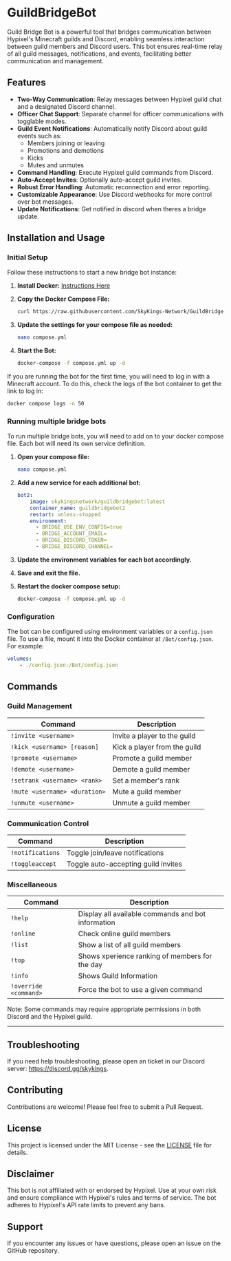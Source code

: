 # GuildBridgeBot

Guild Bridge Bot is a powerful tool that bridges communication between Hypixel's Minecraft guilds and Discord, 
enabling seamless interaction between guild members and Discord users. 
This bot ensures real-time relay of all guild messages, notifications, 
and events, facilitating better communication and management.

## Features

- **Two-Way Communication**: Relay messages between Hypixel guild chat and a designated Discord channel.
- **Officer Chat Support**: Separate channel for officer communications with togglable modes.
- **Guild Event Notifications**: Automatically notify Discord about guild events such as:
  - Members joining or leaving
  - Promotions and demotions
  - Kicks
  - Mutes and unmutes
- **Command Handling**: Execute Hypixel guild commands from Discord.
- **Auto-Accept Invites**: Optionally auto-accept guild invites.
- **Robust Error Handling**: Automatic reconnection and error reporting.
- **Customizable Appearance**: Use Discord webhooks for more control over bot messages.
- **Update Notifications**: Get notified in discord when theres a bridge update.

## Installation and Usage

### Initial Setup

Follow these instructions to start a new bridge bot instance:

1. **Install Docker:** [Instructions Here](https://docs.docker.com/engine/install/#installation-procedures-for-supported-platforms)

2. **Copy the Docker Compose File:**
    ```bash
    curl https://raw.githubusercontent.com/SkyKings-Network/GuildBridgeBot/refs/heads/main/compose.yml > compose.yml
    ```

3. **Update the settings for your compose file as needed:**
    ```bash
    nano compose.yml
    ```
   
4. **Start the Bot:**
    ```bash
    docker-compose -f compose.yml up -d
    ```
   
If you are running the bot for the first time, you will need to log in with a Minecraft account.
To do this, check the logs of the bot container to get the link to log in:
```bash
docker compose logs -n 50
```

### Running multiple bridge bots
To run multiple bridge bots, you will need to add on to your docker compose file.
Each bot will need its own service definition.

1. **Open your compose file:**
    ```bash
    nano compose.yml
    ```
   
2. **Add a new service for each additional bot:**
    ```yaml
    bot2:
        image: skykingsnetwork/guildbridgebot:latest
        container_name: guildbridgebot2
        restart: unless-stopped
        environment:
          - BRIDGE_USE_ENV_CONFIG=true
          - BRIDGE_ACCOUNT_EMAIL=
          - BRIDGE_DISCORD_TOKEN=
          - BRIDGE_DISCORD_CHANNEL=
    ```
   
3. **Update the environment variables for each bot accordingly.**
4. **Save and exit the file.**
5. **Restart the docker compose setup:**
    ```bash
    docker-compose -f compose.yml up -d
    ```

### Configuration

The bot can be configured using environment variables or a `config.json` file.
To use a file, mount it into the Docker container at `/Bot/config.json`. For example:
```yaml
volumes:
    - ./config.json:/Bot/config.json
```

## Commands

### Guild Management

| Command | Description |
|---------|-------------|
| `!invite <username>` | Invite a player to the guild |
| `!kick <username> [reason]` | Kick a player from the guild |
| `!promote <username>` | Promote a guild member |
| `!demote <username>` | Demote a guild member |
| `!setrank <username> <rank>` | Set a member's rank |
| `!mute <username> <duration>` | Mute a guild member |
| `!unmute <username>` | Unmute a guild member |

### Communication Control

| Command | Description |
|---------|-------------|
| `!notifications` | Toggle join/leave notifications |
| `!toggleaccept` | Toggle auto-accepting guild invites |

### Miscellaneous

| Command | Description |
|---------|-------------|
| `!help` | Display all available commands and bot information |
| `!online` | Check online guild members |
| `!list` | Show a list of all guild members |
| `!top` | Shows xperience ranking of members for the day |
| `!info` | Shows Guild Information |
| `!override <command>` | Force the bot to use a given command |

Note: Some commands may require appropriate permissions in both Discord and the Hypixel guild.

---

## Troubleshooting

If you need help troubleshooting, please open an ticket in our Discord server: https://discord.gg/skykings.

## Contributing

Contributions are welcome! Please feel free to submit a Pull Request.

## License

This project is licensed under the MIT License - see the [LICENSE](LICENSE) file for details.

## Disclaimer

This bot is not affiliated with or endorsed by Hypixel. Use at your own risk and ensure compliance with Hypixel's rules and terms of service. The bot adheres to Hypixel's API rate limits to prevent any bans.

## Support

If you encounter any issues or have questions, please open an issue on the GitHub repository.
